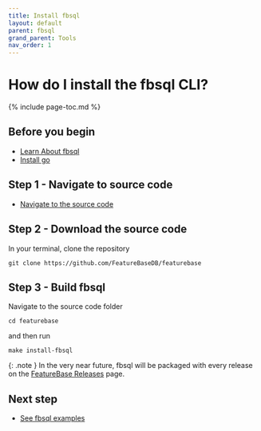 ```yaml
---
title: Install fbsql
layout: default
parent: fbsql
grand_parent: Tools
nav_order: 1
---
```

# How do I install the fbsql CLI?

{% include page-toc.md %}

## Before you begin
* [Learn About fbsql](/docs/tools/fbsql/fbsql-home)
* [Install go](https://go.dev/doc/install)

## Step 1 - Navigate to source code

* [Navigate to the source code](https://github.com/FeatureBaseDB/featurebase)

## Step 2 - Download the source code

In your terminal, clone the repository

```shell
git clone https://github.com/FeatureBaseDB/featurebase
```

## Step 3 - Build fbsql

Navigate to the source code folder

```shell
cd featurebase
```

 and then run
 
 ```shell
make install-fbsql
```

{: .note }
In the very near future, fbsql will be packaged with every release on the [FeatureBase Releases](https://github.com/FeatureBaseDB/featurebase/releases) page.

## Next step
* [See fbsql examples](/docs/tools/fbsql/fbsql-home#examples)